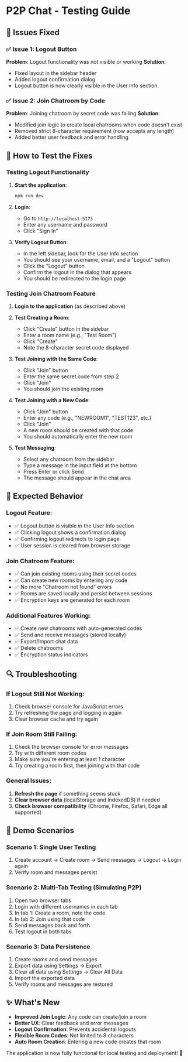 # P2P Chat - Testing Guide

## 🔧 Issues Fixed

### ✅ Issue 1: Logout Button
**Problem**: Logout functionality was not visible or working
**Solution**: 
- Fixed layout in the sidebar header
- Added logout confirmation dialog
- Logout button is now clearly visible in the User Info section

### ✅ Issue 2: Join Chatroom by Code
**Problem**: Joining chatroom by secret code was failing
**Solution**: 
- Modified join logic to create local chatrooms when code doesn't exist
- Removed strict 8-character requirement (now accepts any length)
- Added better user feedback and error handling

## 🧪 How to Test the Fixes

### Testing Logout Functionality

1. **Start the application**:
   ```bash
   npm run dev
   ```

2. **Login**:
   - Go to `http://localhost:5173`
   - Enter any username and password
   - Click "Sign In"

3. **Verify Logout Button**:
   - In the left sidebar, look for the User Info section
   - You should see your username, email, and a "Logout" button
   - Click the "Logout" button
   - Confirm the logout in the dialog that appears
   - You should be redirected to the login page

### Testing Join Chatroom Feature

1. **Login to the application** (as described above)

2. **Test Creating a Room**:
   - Click "Create" button in the sidebar
   - Enter a room name (e.g., "Test Room")
   - Click "Create"
   - Note the 8-character secret code displayed

3. **Test Joining with the Same Code**:
   - Click "Join" button
   - Enter the same secret code from step 2
   - Click "Join"
   - You should join the existing room

4. **Test Joining with a New Code**:
   - Click "Join" button  
   - Enter any code (e.g., "NEWROOM1", "TEST123", etc.)
   - Click "Join"
   - A new room should be created with that code
   - You should automatically enter the new room

5. **Test Messaging**:
   - Select any chatroom from the sidebar
   - Type a message in the input field at the bottom
   - Press Enter or click Send
   - The message should appear in the chat area

## 🎯 Expected Behavior

### Logout Feature:
- ✅ Logout button is visible in the User Info section
- ✅ Clicking logout shows a confirmation dialog
- ✅ Confirming logout redirects to login page
- ✅ User session is cleared from browser storage

### Join Chatroom Feature:
- ✅ Can join existing rooms using their secret codes
- ✅ Can create new rooms by entering any code
- ✅ No more "Chatroom not found" errors
- ✅ Rooms are saved locally and persist between sessions
- ✅ Encryption keys are generated for each room

### Additional Features Working:
- ✅ Create new chatrooms with auto-generated codes
- ✅ Send and receive messages (stored locally)
- ✅ Export/Import chat data
- ✅ Delete chatrooms
- ✅ Encryption status indicators

## 🔍 Troubleshooting

### If Logout Still Not Working:
1. Check browser console for JavaScript errors
2. Try refreshing the page and logging in again
3. Clear browser cache and try again

### If Join Room Still Failing:
1. Check the browser console for error messages
2. Try with different room codes
3. Make sure you're entering at least 1 character
4. Try creating a room first, then joining with that code

### General Issues:
1. **Refresh the page** if something seems stuck
2. **Clear browser data** (localStorage and IndexedDB) if needed
3. **Check browser compatibility** (Chrome, Firefox, Safari, Edge all supported)

## 🚀 Demo Scenarios

### Scenario 1: Single User Testing
1. Create account → Create room → Send messages → Logout → Login again
2. Verify room and messages persist

### Scenario 2: Multi-Tab Testing (Simulating P2P)
1. Open two browser tabs
2. Login with different usernames in each tab
3. In tab 1: Create a room, note the code
4. In tab 2: Join using that code
5. Send messages back and forth
6. Test logout in both tabs

### Scenario 3: Data Persistence
1. Create rooms and send messages
2. Export data using Settings → Export
3. Clear all data using Settings → Clear All Data
4. Import the exported data
5. Verify rooms and messages are restored

## ✨ What's New

- **Improved Join Logic**: Any code can create/join a room
- **Better UX**: Clear feedback and error messages  
- **Logout Confirmation**: Prevents accidental logouts
- **Flexible Room Codes**: Not limited to 8 characters
- **Auto Room Creation**: Entering a new code creates that room

The application is now fully functional for local testing and deployment! 🎉
